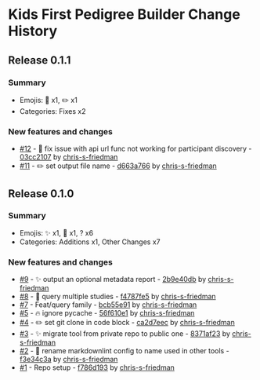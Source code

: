 # Kids First Pedigree Builder Change History

## Release 0.1.1

### Summary

- Emojis: 🐛 x1, ✏️ x1
- Categories: Fixes x2

### New features and changes

- [#12](https://github.com/kids-first/kf-pedigree-builder/pull/12) - 🐛 fix issue with api url func not working for participant discovery - [03cc2107](https://github.com/kids-first/kf-pedigree-builder/commit/03cc2107e7e1a34922d7056526e050bdc725d72f) by [chris-s-friedman](https://github.com/chris-s-friedman)
- [#11](https://github.com/kids-first/kf-pedigree-builder/pull/11) - ✏️ set output file name - [d663a766](https://github.com/kids-first/kf-pedigree-builder/commit/d663a76632521cafd4b7117c78816096549002d3) by [chris-s-friedman](https://github.com/chris-s-friedman)


## Release 0.1.0

### Summary

- Emojis: ✨ x1, 🚧 x1, ? x6
- Categories: Additions x1, Other Changes x7

### New features and changes

- [#9](https://github.com/kids-first/kf-pedigree-builder/pull/9) - ✨ output an optional metadata report - [2b9e40db](https://github.com/kids-first/kf-pedigree-builder/commit/2b9e40db11732aa6f633d2e4cb9e80c3d043ae21) by [chris-s-friedman](https://github.com/chris-s-friedman)
- [#8](https://github.com/kids-first/kf-pedigree-builder/pull/8) - 🚧 query multiple studies - [f4787fe5](https://github.com/kids-first/kf-pedigree-builder/commit/f4787fe502206b29f64718ed8bd069021fa9646f) by [chris-s-friedman](https://github.com/chris-s-friedman)
- [#7](https://github.com/kids-first/kf-pedigree-builder/pull/7) -  Feat/query family - [bcb55e91](https://github.com/kids-first/kf-pedigree-builder/commit/bcb55e91b55a3e7c7e98ac2b3aa96ba3570eca4d) by [chris-s-friedman](https://github.com/chris-s-friedman)
- [#5](https://github.com/kids-first/kf-pedigree-builder/pull/5) -  :fire: ignore pycache - [56f610e1](https://github.com/kids-first/kf-pedigree-builder/commit/56f610e188ca099c2c39d08b1d29b2f2746619a3) by [chris-s-friedman](https://github.com/chris-s-friedman)
- [#4](https://github.com/kids-first/kf-pedigree-builder/pull/4) -  :pencil2: set git clone in code block - [ca2d7eec](https://github.com/kids-first/kf-pedigree-builder/commit/ca2d7eecc65c1411f719af3c2dcb6c4f3226f762) by [chris-s-friedman](https://github.com/chris-s-friedman)
- [#3](https://github.com/kids-first/kf-pedigree-builder/pull/3) -  :sparkles: migrate tool from private repo to public one - [8371af23](https://github.com/kids-first/kf-pedigree-builder/commit/8371af236f87d0537ad9e287dc9bb75aff700d5e) by [chris-s-friedman](https://github.com/chris-s-friedman)
- [#2](https://github.com/kids-first/kf-pedigree-builder/pull/2) -  :truck: rename markdownlint config to name used in other tools - [f3e34c3a](https://github.com/kids-first/kf-pedigree-builder/commit/f3e34c3ad422e2c527532171b78e8ac36b1d91ce) by [chris-s-friedman](https://github.com/chris-s-friedman)
- [#1](https://github.com/kids-first/kf-pedigree-builder/pull/1) -  Repo setup - [f786d193](https://github.com/kids-first/kf-pedigree-builder/commit/f786d19345fd09c4307f0ce0e9d17cac999af92a) by [chris-s-friedman](https://github.com/chris-s-friedman)
